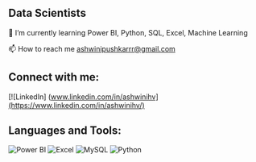 ## Data Scientists

🌱 I’m currently learning Power BI, Python, SQL, Excel, Machine Learning

📫 How to reach me ashwinipushkarrr@gmail.com

## Connect with me:

[![LinkedIn] (www.linkedin.com/in/ashwinihv](https://www.linkedin.com/in/ashwinihv/)

## Languages and Tools:

![Power BI](https://img.shields.io/badge/-Power%20BI-F2C811?style=flat&logo=Power%20BI&logoColor=white)
![Excel](https://img.shields.io/badge/-Microsoft%20Excel-217346?style=flat&logo=Microsoft%20Excel&logoColor=white)
![MySQL](https://img.shields.io/badge/-MySQL-4479A1?style=flat&logo=MySQL&logoColor=white)
![Python](https://img.shields.io/badge/-Python-3776AB?style=flat&logo=Python&logoColor=white)


